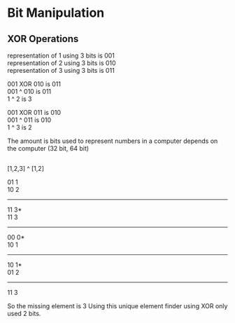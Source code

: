 # Bit Manipulation

## XOR Operations

representation of 1 using 3 bits is 001  
representation of 2 using 3 bits is 010  
representation of 3 using 3 bits is 011  

001 XOR 010 is 011  
001  ^  010 is 011  
1    ^   2  is 3

001 XOR 011 is 010  
001  ^  011 is 010  
1    ^   3  is 2

The amount is bits used to represent numbers in a computer depends on the computer (32 bit, 64 bit)


## 

[1,2,3] ^ [1,2]

01		1  
10		2
___  
11		3*  
11		3
___  
00		0*  
10		1
___  
10		1*  
01		2
___  
11		3

So the missing element is 3
Using this unique element finder using XOR only used 2 bits.
